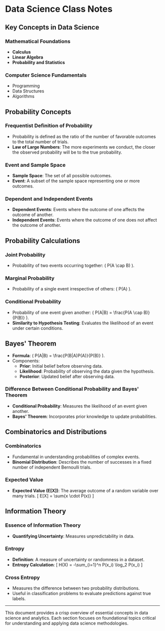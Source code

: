 # Data Science Class Notes

## Key Concepts in Data Science
### Mathematical Foundations
- **Calculus**
- **Linear Algebra**
- **Probability and Statistics**

### Computer Science Fundamentals
- Programming
- Data Structures
- Algorithms

## Probability Concepts
### Frequentist Definition of Probability
- Probability is defined as the ratio of the number of favorable outcomes to the total number of trials.
- **Law of Large Numbers**: The more experiments we conduct, the closer the observed probability will be to the true probability.

### Event and Sample Space
- **Sample Space**: The set of all possible outcomes.
- **Event**: A subset of the sample space representing one or more outcomes.

### Dependent and Independent Events
- **Dependent Events**: Events where the outcome of one affects the outcome of another.
- **Independent Events**: Events where the outcome of one does not affect the outcome of another.

## Probability Calculations
### Joint Probability
- Probability of two events occurring together: \( P(A \cap B) \).

### Marginal Probability
- Probability of a single event irrespective of others: \( P(A) \).

### Conditional Probability
- Probability of one event given another: \( P(A|B) = \frac{P(A \cap B)}{P(B)} \).
- **Similarity to Hypothesis Testing**: Evaluates the likelihood of an event under certain conditions.

## Bayes' Theorem
- **Formula**: \( P(A|B) = \frac{P(B|A)P(A)}{P(B)} \).
- Components:
  - **Prior**: Initial belief before observing data.
  - **Likelihood**: Probability of observing the data given the hypothesis.
  - **Posterior**: Updated belief after observing data.

### Difference Between Conditional Probability and Bayes' Theorem
- **Conditional Probability**: Measures the likelihood of an event given another.
- **Bayes' Theorem**: Incorporates prior knowledge to update probabilities.

## Combinatorics and Distributions
### Combinatorics
- Fundamental in understanding probabilities of complex events.
- **Binomial Distribution**: Describes the number of successes in a fixed number of independent Bernoulli trials.

### Expected Value
- **Expected Value (E[X])**: The average outcome of a random variable over many trials.
  \[ E[X] = \sum{x \cdot P(x)} \]

## Information Theory
### Essence of Information Theory
- **Quantifying Uncertainty**: Measures unpredictability in data.

### Entropy
- **Definition**: A measure of uncertainty or randomness in a dataset.
- **Entropy Calculation**:
  \[ H(X) = -\sum_{i=1}^n P(x_i) \log_2 P(x_i) \]

### Cross Entropy
- Measures the difference between two probability distributions.
- Useful in classification problems to evaluate predictions against true labels.

---

This document provides a crisp overview of essential concepts in data science and analytics. Each section focuses on foundational topics critical for understanding and applying data science methodologies.


